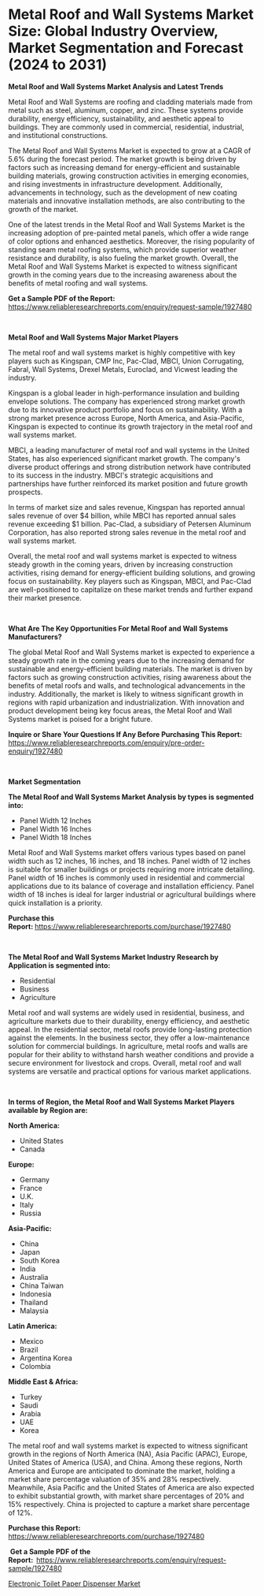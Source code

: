 <p><h1>Metal Roof and Wall Systems Market Size: Global Industry Overview, Market Segmentation and Forecast (2024 to 2031)</h1></p><p><strong>Metal Roof and Wall Systems Market Analysis and Latest Trends</strong></p>
<p><p>Metal Roof and Wall Systems are roofing and cladding materials made from metal such as steel, aluminum, copper, and zinc. These systems provide durability, energy efficiency, sustainability, and aesthetic appeal to buildings. They are commonly used in commercial, residential, industrial, and institutional constructions.</p><p>The Metal Roof and Wall Systems Market is expected to grow at a CAGR of 5.6% during the forecast period. The market growth is being driven by factors such as increasing demand for energy-efficient and sustainable building materials, growing construction activities in emerging economies, and rising investments in infrastructure development. Additionally, advancements in technology, such as the development of new coating materials and innovative installation methods, are also contributing to the growth of the market.</p><p>One of the latest trends in the Metal Roof and Wall Systems Market is the increasing adoption of pre-painted metal panels, which offer a wide range of color options and enhanced aesthetics. Moreover, the rising popularity of standing seam metal roofing systems, which provide superior weather resistance and durability, is also fueling the market growth. Overall, the Metal Roof and Wall Systems Market is expected to witness significant growth in the coming years due to the increasing awareness about the benefits of metal roofing and wall systems.</p></p>
<p><strong>Get a Sample PDF of the Report:&nbsp;</strong> <a href="https://www.reliableresearchreports.com/enquiry/request-sample/1927480">https://www.reliableresearchreports.com/enquiry/request-sample/1927480</a></p>
<p>&nbsp;</p>
<p><strong>Metal Roof and Wall Systems Major Market Players</strong></p>
<p><p>The metal roof and wall systems market is highly competitive with key players such as Kingspan, CMP Inc, Pac-Clad, MBCI, Union Corrugating, Fabral, Wall Systems, Drexel Metals, Euroclad, and Vicwest leading the industry.</p><p>Kingspan is a global leader in high-performance insulation and building envelope solutions. The company has experienced strong market growth due to its innovative product portfolio and focus on sustainability. With a strong market presence across Europe, North America, and Asia-Pacific, Kingspan is expected to continue its growth trajectory in the metal roof and wall systems market.</p><p>MBCI, a leading manufacturer of metal roof and wall systems in the United States, has also experienced significant market growth. The company's diverse product offerings and strong distribution network have contributed to its success in the industry. MBCI's strategic acquisitions and partnerships have further reinforced its market position and future growth prospects.</p><p>In terms of market size and sales revenue, Kingspan has reported annual sales revenue of over $4 billion, while MBCI has reported annual sales revenue exceeding $1 billion. Pac-Clad, a subsidiary of Petersen Aluminum Corporation, has also reported strong sales revenue in the metal roof and wall systems market.</p><p>Overall, the metal roof and wall systems market is expected to witness steady growth in the coming years, driven by increasing construction activities, rising demand for energy-efficient building solutions, and growing focus on sustainability. Key players such as Kingspan, MBCI, and Pac-Clad are well-positioned to capitalize on these market trends and further expand their market presence.</p></p>
<p>&nbsp;</p>
<p><strong>What Are The Key Opportunities For Metal Roof and Wall Systems Manufacturers?</strong></p>
<p><p>The global Metal Roof and Wall Systems market is expected to experience a steady growth rate in the coming years due to the increasing demand for sustainable and energy-efficient building materials. The market is driven by factors such as growing construction activities, rising awareness about the benefits of metal roofs and walls, and technological advancements in the industry. Additionally, the market is likely to witness significant growth in regions with rapid urbanization and industrialization. With innovation and product development being key focus areas, the Metal Roof and Wall Systems market is poised for a bright future.</p></p>
<p><strong>Inquire or Share Your Questions If Any Before Purchasing This Report:</strong> <a href="https://www.reliableresearchreports.com/enquiry/pre-order-enquiry/1927480">https://www.reliableresearchreports.com/enquiry/pre-order-enquiry/1927480</a></p>
<p>&nbsp;</p>
<p><strong>Market Segmentation</strong></p>
<p><strong>The Metal Roof and Wall Systems Market Analysis by types is segmented into:</strong></p>
<p><ul><li>Panel Width 12 Inches</li><li>Panel Width 16 Inches</li><li>Panel Width 18 Inches</li></ul></p>
<p><p>Metal Roof and Wall Systems market offers various types based on panel width such as 12 inches, 16 inches, and 18 inches. Panel width of 12 inches is suitable for smaller buildings or projects requiring more intricate detailing. Panel width of 16 inches is commonly used in residential and commercial applications due to its balance of coverage and installation efficiency. Panel width of 18 inches is ideal for larger industrial or agricultural buildings where quick installation is a priority.</p></p>
<p><strong>Purchase this Report:&nbsp;</strong><a href="https://www.reliableresearchreports.com/purchase/1927480">https://www.reliableresearchreports.com/purchase/1927480</a></p>
<p>&nbsp;</p>
<p><strong>The Metal Roof and Wall Systems Market Industry Research by Application is segmented into:</strong></p>
<p><ul><li>Residential</li><li>Business</li><li>Agriculture</li></ul></p>
<p><p>Metal roof and wall systems are widely used in residential, business, and agriculture markets due to their durability, energy efficiency, and aesthetic appeal. In the residential sector, metal roofs provide long-lasting protection against the elements. In the business sector, they offer a low-maintenance solution for commercial buildings. In agriculture, metal roofs and walls are popular for their ability to withstand harsh weather conditions and provide a secure environment for livestock and crops. Overall, metal roof and wall systems are versatile and practical options for various market applications.</p></p>
<p>&nbsp;</p>
<p><strong>In terms of Region, the Metal Roof and Wall Systems Market Players available by Region are:</strong></p>
<p>
    <p> <strong> North America: </strong>
        <ul>
            <li>United States</li>
            <li>Canada</li>
        </ul>
        </p> 
    <p> <strong> Europe: </strong>
        <ul>
            <li>Germany</li>
            <li>France</li>
            <li>U.K.</li>
            <li>Italy</li>
            <li>Russia</li>
        </ul>
        </p> 
    <p> <strong> Asia-Pacific: </strong>
        <ul>
            <li>China</li>
            <li>Japan</li>
            <li>South Korea</li>
            <li>India</li>
            <li>Australia</li>
            <li>China Taiwan</li>
            <li>Indonesia</li>
            <li>Thailand</li>
            <li>Malaysia</li>
        </ul>
        </p> 
    <p> <strong> Latin America: </strong>
        <ul>
            <li>Mexico</li>
            <li>Brazil</li>
            <li>Argentina Korea</li>
            <li>Colombia</li>
        </ul>
        </p> 
    <p> <strong> Middle East & Africa: </strong>
        <ul>
            <li>Turkey</li>
            <li>Saudi</li>
            <li>Arabia</li>
            <li>UAE</li>
            <li>Korea</li>
        </ul>
    </p>
    </p>
<p><p>The metal roof and wall systems market is expected to witness significant growth in the regions of North America (NA), Asia Pacific (APAC), Europe, United States of America (USA), and China. Among these regions, North America and Europe are anticipated to dominate the market, holding a market share percentage valuation of 35% and 28% respectively. Meanwhile, Asia Pacific and the United States of America are also expected to exhibit substantial growth, with market share percentages of 20% and 15% respectively. China is projected to capture a market share percentage of 12%.</p></p>
<p><strong>Purchase this Report: </strong><a href="https://www.reliableresearchreports.com/purchase/1927480">https://www.reliableresearchreports.com/purchase/1927480</a></p>
<p>&nbsp;<strong>Get a Sample PDF of the Report:&nbsp;&nbsp;</strong><a href="https://www.reliableresearchreports.com/enquiry/request-sample/1927480">https://www.reliableresearchreports.com/enquiry/request-sample/1927480</a></p>
<p><strong></strong></p>
<p><p><a href="https://fearless-okapi-6c8.notion.site/Electronic-Toilet-Paper-Dispenser-Market-Size-Growth-and-Forecast-from-2024-2031-91d8c6246d044f4fa659af2fe0abe51c">Electronic Toilet Paper Dispenser Market</a></p></p>